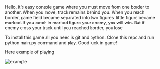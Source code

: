Hello, it's easy console game where you must move from one
border to another. When you move, track remains behind you.
When you reach border, game field became separated into two
figures, little figure became marked. If you catch in marked
figure your enemy, you will win. But if enemy cross your track
until you reached border, you lose

To install this game all you need is git and python. Clone this
repo and run python main.py command and play. Good luck in game!

Here example of playing

![example](https://github.com/mrtedn21/console_game/assets/23434594/bde356b1-ccdc-440c-8954-15dc81a8fa31)
